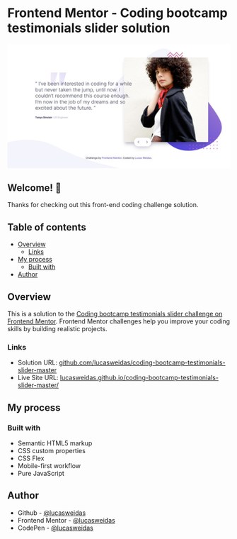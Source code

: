 # Frontend Mentor - Coding bootcamp testimonials slider solution

![Preview for the Coding bootcamp testimonials slider coding challenge](./preview/desktop-preview.jpg)

## Welcome! 👋

Thanks for checking out this front-end coding challenge solution.

## Table of contents
- [Overview](#overview)
  - [Links](#links)
- [My process](#my-process)
  - [Built with](#built-with)
- [Author](#author)

## Overview

This is a solution to the [Coding bootcamp testimonials slider challenge on Frontend Mentor](https://www.frontendmentor.io/challenges/coding-bootcamp-testimonials-slider-4FNyLA8JL). Frontend Mentor challenges help you improve your coding skills by building realistic projects.

### Links

- Solution URL: [github.com/lucasweidas/coding-bootcamp-testimonials-slider-master](https://github.com/lucasweidas/coding-bootcamp-testimonials-slider-master)
- Live Site URL: [lucasweidas.github.io/coding-bootcamp-testimonials-slider-master/](https://lucasweidas.github.io/coding-bootcamp-testimonials-slider-master/)

## My process

### Built with

- Semantic HTML5 markup
- CSS custom properties
- CSS Flex
- Mobile-first workflow
- Pure JavaScript


## Author

- Github - [@lucasweidas](https://github.com/LucasWeidas)
- Frontend Mentor - [@lucasweidas](https://www.frontendmentor.io/profile/lucasweidas)
- CodePen - [@lucasweidas](https://codepen.io/lucasweidas)
